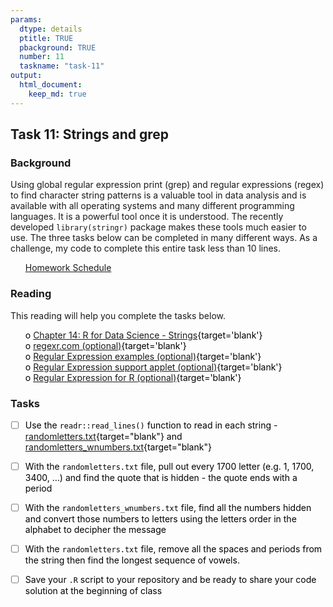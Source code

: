 ```yaml
---
params:
  dtype: details
  ptitle: TRUE
  pbackground: TRUE
  number: 11
  taskname: "task-11"
output:
  html_document:
    keep_md: true
---
```







## Task 11: Strings and grep 
### Background 

Using global regular expression print (grep) and regular expressions (regex) to find character string patterns is a valuable tool in data analysis and is available with all operating systems and many different programming languages.  It is a powerful tool once it is understood.  The recently developed `library(stringr)` package makes these tools much easier to use. The three tasks below can be completed in many different ways.  As a challenge, my code to complete this entire task less than 10 lines.


 * [Homework Schedule](../homework_schedule.html)




<style>
ul {
   color: black;
   list-style-type: none;
   list-style-position: outside;

}

</style>


### Reading

This reading will help you complete the tasks below.

* o [Chapter 14: R for Data Science - Strings](http://r4ds.had.co.nz/strings.html){target='blank'}
* o [regexr.com (optional)](http://regexr.com/){target='blank'}
* o [Regular Expression examples (optional)](https://qntm.org/files/re/re.html){target='blank'}
* o [Regular Expression support applet (optional)](https://regex101.com/){target='blank'}
* o [Regular Expression for R (optional)](http://stat545.com/block022_regular-expression.html){target='blank'}


### Tasks


* [ ] Use the `readr::read_lines()` function to read in each string - [randomletters.txt](https://byuistats.github.io/M335/data/randomletters.txt){target="blank"} and [randomletters_wnumbers.txt](https://byuistats.github.io/M335/data/randomletters_wnumbers.txt){target="blank"}
* [ ] With the `randomletters.txt` file, pull out every 1700 letter (e.g. 1, 1700, 3400, …) and find the quote that is hidden - the quote ends with a period
* [ ] With the `randomletters_wnumbers.txt` file, find all the numbers hidden and convert those numbers to letters using the letters order in the alphabet to decipher the message
* [ ] With the `randomletters.txt` file, remove all the spaces and periods from the string then find the longest sequence of vowels.
* [ ] Save your `.R` script to your repository and be ready to share your code solution at the beginning of class


